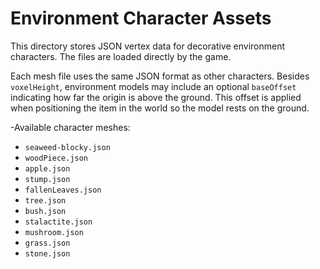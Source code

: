 # Environment Character Assets

This directory stores JSON vertex data for decorative environment characters.
The files are loaded directly by the game.

Each mesh file uses the same JSON format as other characters. Besides
`voxelHeight`, environment models may include an optional `baseOffset`
indicating how far the origin is above the ground. This offset is applied
when positioning the item in the world so the model rests on the ground.

-Available character meshes:

- `seaweed-blocky.json`
- `woodPiece.json`
- `apple.json`
- `stump.json`
- `fallenLeaves.json`
- `tree.json`
- `bush.json`
- `stalactite.json`
- `mushroom.json`
- `grass.json`
- `stone.json`

